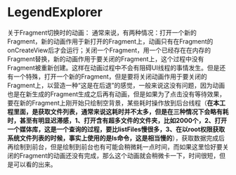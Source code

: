 LegendExplorer
==============

关于Fragment切换时的动画：
    通常来说，有两种情况：打开一个新的Fragment，新的动画作用于新打开的Fragment上，动画只有在Fragment的onCreateView后才会运行；关闭一个Fragment，用一个已经存在在内存的Fragment替换，新的动画作用于要关闭的Fragment上，这个过程中没有Fragment被重新创建。这样在动画过程中不会有阻碍UI线程的事情发生。但是还有一个特殊，打开一个新的Fragment，但是要将关闭动画作用于要关闭的Fragment上，以营造一种“这是在后退”的感觉，一般来说这没有问题，因为动画也是在新生成的Fragment生成之后再有动画，但是如果为了点击没有等待效果，要在新的Fragment上刚开始只绘制空背景，某些耗时操作放到后台线程（**在本工程里面，是获取文件列表，通常来说这耗时并不太多，但是在三种情况下会略有耗时，甚至有明显迟滞感，1、打开含有超多文件的文件夹，比如2000个，2、打开一个媒体库，这是一个查询的过程，要比listFiles慢很多，3、在以root权限获取系统文件列表的时候，事实上使用的是ls命令，这是相当慢的**），获取数据完成后再绘制到前台，但是绘制到前台也有可能会稍微耗一点时间，而如果这里恰好要关闭的Fragment的动画还没有完成，那么这个动画就会稍微卡一下，时间很短，但是可以看的出来。
